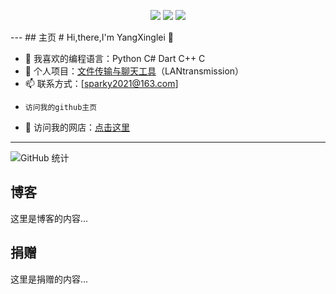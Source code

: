 <p align="center">
  <a href="#主页"><img src="https://img.shields.io/badge/-主页-blue"></a>
  <a href="#博客"><img src="https://img.shields.io/badge/-博客-green"></a>
  <a href="#捐赠"><img src="https://img.shields.io/badge/-捐赠-orange"></a>
</p>
---
## 主页
# Hi,there,I'm YangXinglei 👋


- 🌱 我喜欢的编程语言：Python C# Dart C++ C
- 🚀 个人项目：[文件传输与聊天工具](https://github.com/你的仓库)（LANtransmission）
- 📫 联系方式：[sparky2021@163.com]
-     访问我的github主页
- 🛒 访问我的网店：[点击这里](https://shop437387901.taobao.com/?spm=a21n57.shop_search.0.0.8e38523c7R0Ade)


---
![GitHub 统计](https://github-readme-stats.vercel.app/api?username=yangxinglei&show_icons=true&theme=radical)


## 博客
这里是博客的内容...

## 捐赠
这里是捐赠的内容...
